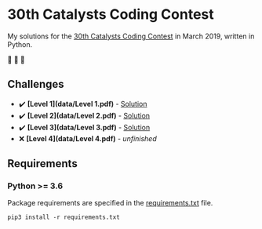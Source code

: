 # 30th Catalysts Coding Contest

My solutions for the [30th Catalysts Coding Contest](https://codingcontest.org/) in March 2019, written in Python.

:goat: :goat: :goat:

## Challenges

- :heavy_check_mark: **[Level 1](data/Level 1.pdf)** - [Solution](/../blob/10421e159d505be3213690aaa0e8f1104621585c/src/main.py)
- :heavy_check_mark: **[Level 2](data/Level 2.pdf)** - [Solution](/../blob/bab9449798d93fb67bdf7149610bb29289f9e016/src/main.py)
- :heavy_check_mark: **[Level 3](data/Level 3.pdf)** - [Solution](/../blob/22cae2f792fbed2a7162fcc05402e4b72879dcae/src/main.py)
- :x: **[Level 4](data/Level 4.pdf)** - *unfinished*


## Requirements

### Python >= 3.6

Package requirements are specified in the [requirements.txt](requirements.txt) file.

```
pip3 install -r requirements.txt
```
